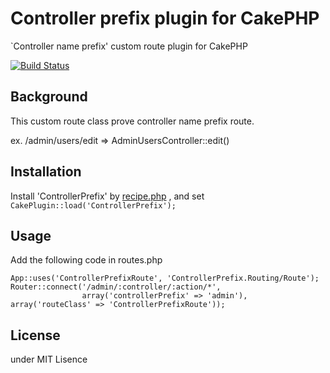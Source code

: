 # Controller prefix plugin for CakePHP #

`Controller name prefix' custom route plugin for CakePHP

[![Build Status](https://secure.travis-ci.org/k1LoW/controller_prefix.png?branch=2.0)](http://travis-ci.org/k1LoW/controller_prefix)

## Background ##

This custom route class prove controller name prefix route.

ex. /admin/users/edit => AdminUsersController::edit()

## Installation ##

Install 'ControllerPrefix' by [recipe.php](https://github.com/k1LoW/recipe) , and set `CakePlugin::load('ControllerPrefix');`

## Usage ##

Add the following code in routes.php

    App::uses('ControllerPrefixRoute', 'ControllerPrefix.Routing/Route');
    Router::connect('/admin/:controller/:action/*',
                    array('controllerPrefix' => 'admin'), array('routeClass' => 'ControllerPrefixRoute'));

## License ##

under MIT Lisence
